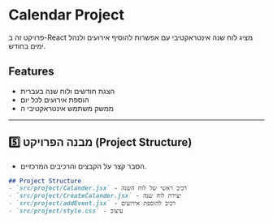 # Calendar Project
 
פרויקט זה ב-React מציג לוח שנה אינטראקטיבי עם אפשרות להוסיף אירועים ולנהל ימים בחודש.

## Features
- הצגת חודשים ולוח שנה בעברית
- הוספת אירועים לכל יום
- ממשק משתמש אינטראקטיבי
ה
---

## 5️⃣ מבנה הפרויקט (Project Structure)
- הסבר קצר על הקבצים והרכיבים המרכזיים.  
```markdown
## Project Structure
- `src/project/Calander.jsx` - רכיב ראשי של לוח השנה
- `src/project/CreateCalander.jsx` - יצירת לוח שנה
- `src/project/addEvent.jsx` - רכיב להוספת אירועים
- `src/project/style.css` - עיצוב

